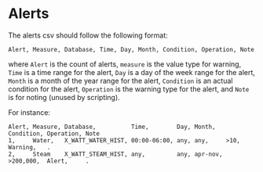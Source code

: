 # Alerts
The alerts csv should follow the following format:
```
Alert, Measure, Database, Time, Day, Month, Condition, Operation, Note
```
where `Alert` is the count of alerts, `measure` is the value type for warning,
`Time` is a time range for the alert, `Day` is a day of the week range for the
alert, `Month` is a month of the year range for the alert, `Condition` is an
actual condition for the alert, `Operation` is the warning type for the alert,
and `Note` is for noting (unused by scripting).

For instance:
```
Alert, Measure, Database,          Time,        Day, Month,   Condition, Operation, Note
1,     Water,   X_WATT_WATER_HIST, 00:00-06:00, any, any,     >10,       Warning,   .
2,     Steam    X_WATT_STEAM_HIST, any,         any, apr-nov, >200,000,  Alert,     .
```
